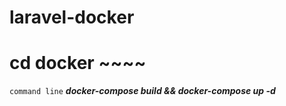 # laravel-docker

# cd docker ~~~~
`command line` **_docker-compose build && docker-compose up -d_**